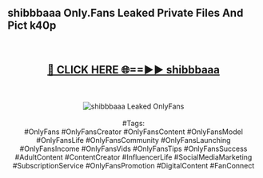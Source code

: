 <h2>shibbbaaa Only.Fans Leaked Private Files And Pict k40p</h2>
<br>
<div align="center">
<h2><a href="https://mediafiles.top/shibbbaaa" rel="nofollow">🔴 CLICK HERE 🌐==►► shibbbaaa</a></h2>
<br>
<br>
<a href="https://mediafiles.top/shibbbaaa" rel="nofollow" data-target="animated-image.originalLink"><img src="https://i.ibb.co.com/WyWwxjT/player-gif2.gif" alt="shibbbaaa Leaked OnlyFans" style="max-width: 100%; display: inline-block;" data-target="animated-image.originalImage"></a>
<br><br>
#Tags:
<br>
#OnlyFans #OnlyFansCreator #OnlyFansContent #OnlyFansModel #OnlyFansLife #OnlyFansCommunity #OnlyFansLaunching #OnlyFansIncome #OnlyFansVids #OnlyFansTips #OnlyFansSuccess #AdultContent #ContentCreator #InfluencerLife #SocialMediaMarketing #SubscriptionService #OnlyFansPromotion #DigitalContent #FanConnect
</div>
<br>